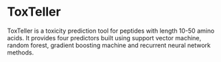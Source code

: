 # ToxTeller
ToxTeller is a toxicity prediction tool for peptides with length 10-50 amino acids. 
It provides four predictors built using support vector machine, random forest, gradient boosting machine and recurrent neural network methods.
